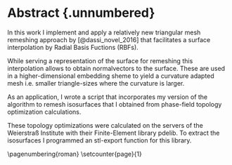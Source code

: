 # Abstract {.unnumbered}

<!-- This is the abstract -->

In this work I implement and apply a relatively new triangular mesh remeshing approach by [@dassi_novel_2016] that facilitates a surface interpolation by Radial Basis Fuctions (RBFs).

While serving a representation of the surface for remeshing this interpolation allows to obtain normalvectors to the surface.
These are used in a higher-dimensional embedding sheme to yield a curvature adapted mesh i.e. 
smaller triangle-sizes where the curvature is larger.


As an application,
I wrote a script that incorporates my version of the algorithm
to remesh isosurfaces that I obtained from phase-field topology optimization calculations.

These topology optimizations were calculated on the servers of the Weierstraß Institute with their Finite-Element library pdelib.
To extract the isosurfaces I programmed an stl-export function for this library.


\pagenumbering{roman}
\setcounter{page}{1}

